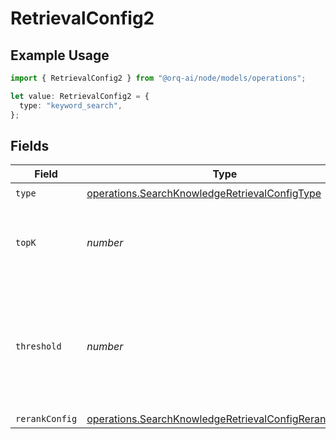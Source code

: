 # RetrievalConfig2

## Example Usage

```typescript
import { RetrievalConfig2 } from "@orq-ai/node/models/operations";

let value: RetrievalConfig2 = {
  type: "keyword_search",
};
```

## Fields

| Field                                                                                                                          | Type                                                                                                                           | Required                                                                                                                       | Description                                                                                                                    |
| ------------------------------------------------------------------------------------------------------------------------------ | ------------------------------------------------------------------------------------------------------------------------------ | ------------------------------------------------------------------------------------------------------------------------------ | ------------------------------------------------------------------------------------------------------------------------------ |
| `type`                                                                                                                         | [operations.SearchKnowledgeRetrievalConfigType](../../models/operations/searchknowledgeretrievalconfigtype.md)                 | :heavy_check_mark:                                                                                                             | N/A                                                                                                                            |
| `topK`                                                                                                                         | *number*                                                                                                                       | :heavy_minus_sign:                                                                                                             | Used to filter chunks that are most similar to the query                                                                       |
| `threshold`                                                                                                                    | *number*                                                                                                                       | :heavy_minus_sign:                                                                                                             | Used to filter chunks that are most similar to the query. A value of `0` will be consider disabled.                            |
| `rerankConfig`                                                                                                                 | [operations.SearchKnowledgeRetrievalConfigRerankConfig](../../models/operations/searchknowledgeretrievalconfigrerankconfig.md) | :heavy_minus_sign:                                                                                                             | N/A                                                                                                                            |